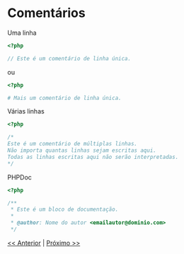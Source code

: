 # Comentários

Uma linha

```php
<?php

// Este é um comentário de linha única.

```

ou

```php
<?php

# Mais um comentário de linha única.

```

Várias linhas

```php
<?php

/*
Este é um comentário de múltiplas linhas.
Não importa quantas linhas sejam escritas aqui.
Todas as linhas escritas aqui não serão interpretadas.
*/

```

PHPDoc

```php
<?php

/**
 * Este é um bloco de documentação.
 *
 * @author: Nome do autor <emailautor@dominio.com>
 */

```

[<< Anterior](https://github.com/agenciasys/as-capacita/blob/master/PHP-basico/ImprimindoEmTela.md#imprimindo-valores-em-tela)
|
[Próximo >>](https://github.com/agenciasys/as-capacita/blob/master/PHP-basico/Variaveis.md#variáveis)
